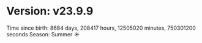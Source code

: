 # Version: v23.9.9
Time since birth: 8684 days, 208417 hours, 12505020 minutes, 750301200 seconds
Season: Summer ☀️
